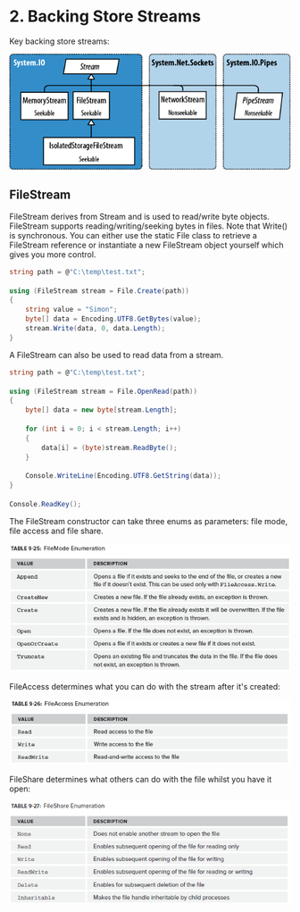# 2\. Backing Store Streams
Key backing store streams:

![Back Store Streams](../media/BackStoreStreams.png)

## FileStream

FileStream derives from Stream and is used to read/write byte objects. FileStream supports reading/writing/seeking bytes in files. Note that Write() is synchronous. You can either use the static File class to retrieve a FileStream reference or instantiate a new FileStream object yourself which gives you more control.

```csharp
string path = @"C:\temp\test.txt";

using (FileStream stream = File.Create(path))
{
    string value = "Simon";
    byte[] data = Encoding.UTF8.GetBytes(value);
    stream.Write(data, 0, data.Length);
}
```

A FileStream can also be used to read data from a stream.

```csharp
string path = @"C:\temp\test.txt";

using (FileStream stream = File.OpenRead(path))
{
    byte[] data = new byte[stream.Length];

    for (int i = 0; i < stream.Length; i++)
    {
        data[i] = (byte)stream.ReadByte();
    }

    Console.WriteLine(Encoding.UTF8.GetString(data));
}

Console.ReadKey();
```

The FileStream constructor can take three enums as parameters: file mode, file access and file share.

![Table 9-25](../media/Table%209-25.png)

FileAccess determines what you can do with the stream after it's created:

![Table 9-26](../media/Table%209-26.png)

FileShare determines what others can do with the file whilst you have it open:

![Table 9-27](../media/Table%209-27.png)


<!--stackedit_data:
eyJoaXN0b3J5IjpbMTcxODQwMDY4NiwtMTYxMjY4OTk4NiwtNj
k4MDkwMV19
-->